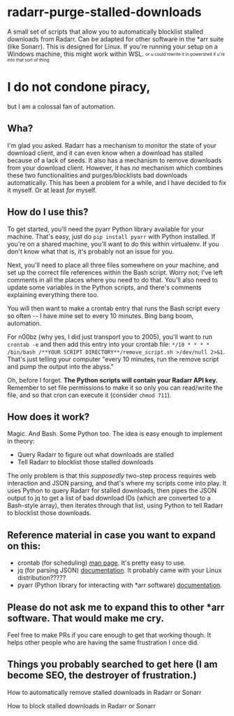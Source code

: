 # radarr-purge-stalled-downloads
A small set of scripts that allow you to automatically blocklist stalled downloads from Radarr. Can be adapted for other software in the *arr suite (like Sonarr).
This is designed for Linux. If you're running your setup on a Windows machine, this might work within WSL. <sub><sup>or u could rewrite it in powershell if u're into that sort of thing</sup></sub>

# I do not condone piracy,
but I am a colossal fan of automation.

## Wha?
I'm glad you asked. Radarr has a mechanism to monitor the state of your download client, and it can even know when a download has stalled because of a lack of seeds. It also has a mechanism to remove downloads from your download client. However, it has *no* mechanism which combines these two functionalities and purges/blocklists bad downloads automatically. This has been a problem for a while, and I have decided to fix it myself. Or at least *for* myself.

## How do I use this?
To get started, you'll need the pyarr Python library available for your machine.
That's easy, just do `pip install pyarr` with Python installed. If you're on a shared machine, you'll want to do this within virtualenv. If you don't know what that is, it's probably not an issue for you.

Next, you'll need to place all three files somewhere on your machine, and set up the correct file references within the Bash script. Worry not; I've left comments in all the places where you need to do that. You'll also need to update some variables in the Python scripts, and there's comments explaining everything there too.

You will then want to make a crontab entry that runs the Bash script every so often -- I have mine set to every 10 minutes. Bing bang boom, automation.

For n00bz (why yes, I did just transport you to 2005), you'll want to run `crontab -e` and then add this entry into your crontab file: `*/10 * * * * /bin/bash /**YOUR SCRIPT DIRECTORY**/remove_script.sh >/dev/null 2>&1`. That's just telling your computer "every 10 minutes, run the remove script and pump the output into the abyss."

Oh, before I forget. **The Python scripts will contain your Radarr API key.** Remember to set file permissions to make it so only you can read/write the file, and so that cron can execute it (consider `chmod 711`).

## How does it work?
Magic. And Bash. Some Python too. The idea is easy enough to implement in theory:
- Query Radarr to figure out what downloads are stalled
- Tell Radarr to blocklist those stalled downloads

<!-- -->

The only problem is that this *supposedly* two-step process requires web interaction and JSON parsing, and that's where my scripts come into play. It uses Python to query Radarr for stalled downloads, then pipes the JSON output to jq to get a list of bad download IDs (which are converted to a Bash-style array), then iterates through that list, using Python to tell Radarr to blocklist those downloads.

## Reference material in case you want to expand on this:
- crontab (for scheduling) [man page](https://www.man7.org/linux/man-pages/man5/crontab.5.html). It's pretty easy to use.
- jq (for parsing JSON) [documentation](https://jqlang.github.io/jq/). It probably came with your Linux distribution?????
- pyarr (Python library for interacting with *arr software) [documentation](https://pypi.org/project/pyarr/).

## Please do not ask me to expand this to other *arr software. That would make me cry.
Feel free to make PRs if you care enough to get that working though. It helps other people who are having the same frustration I once did.

## Things you probably searched to get here (I am become SEO, the destroyer of frustration.)
How to automatically remove stalled downloads in Radarr or Sonarr

How to block stalled downloads in Radarr or Sonarr
